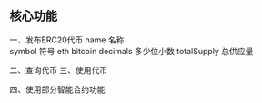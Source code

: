 ## 核心功能
一、发布ERC20代币
name 名称  
symbol 符号 eth  bitcoin
decimals 多少位小数
totalSupply 总供应量


二、查询代币
三、使用代币

四、使用部分智能合约功能